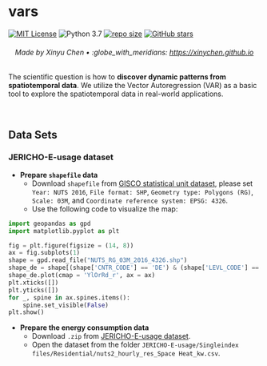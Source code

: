 # vars
[![MIT License](https://img.shields.io/badge/license-MIT-green.svg)](https://opensource.org/licenses/MIT)
![Python 3.7](https://img.shields.io/badge/Python-3.7-blue.svg)
[![repo size](https://img.shields.io/github/repo-size/xinychen/vars.svg)](https://github.com/xinychen/vars/archive/master.zip)
[![GitHub stars](https://img.shields.io/github/stars/xinychen/vars.svg?logo=github&label=Stars&logoColor=white)](https://github.com/xinychen/vars)

<h6 align="center">Made by Xinyu Chen • :globe_with_meridians: <a href="https://xinychen.github.io">https://xinychen.github.io</a></h6>

The scientific question is how to **discover dynamic patterns from spatiotemporal data**. We utilize the Vector Autoregression (VAR) as a basic tool to explore the spatiotemporal data in real-world applications.

<br>

## Data Sets

### JERICHO-E-usage dataset

- **Prepare `shapefile` data**
  - Download `shapefile` from [GISCO statistical unit dataset](https://ec.europa.eu/eurostat/web/gisco/geodata/reference-data/administrative-units-statistical-units/nuts), please set `Year: NUTS 2016`, `File format: SHP`, `Geometry type: Polygons (RG)`, `Scale: 03M`, and `Coordinate reference system: EPSG: 4326`.
  - Use the following code to visualize the map:

```python
import geopandas as gpd
import matplotlib.pyplot as plt

fig = plt.figure(figsize = (14, 8))
ax = fig.subplots(1)
shape = gpd.read_file("NUTS_RG_03M_2016_4326.shp")
shape_de = shape[(shape['CNTR_CODE'] == 'DE') & (shape['LEVL_CODE'] == 2)]
shape_de.plot(cmap = 'YlOrRd_r', ax = ax)
plt.xticks([])
plt.yticks([])
for _, spine in ax.spines.items():
    spine.set_visible(False)
plt.show()
```

- **Prepare the energy consumption data**
  - Download `.zip` from [JERICHO-E-usage dataset](https://springernature.figshare.com/collections/Time_series_of_useful_energy_consumption_patterns_for_energy_system_modeling/5245457).
  - Open the dataset from the folder `JERICHO-E-usage/Singleindex files/Residential/nuts2_hourly_res_Space Heat_kw.csv`.
